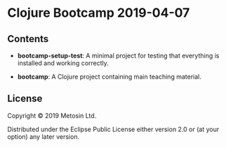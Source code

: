 # Clojure Bootcamp 2019-04-07

## Contents

- **bootcamp-setup-test**: A minimal project for testing that everything is
  installed and working correctly.

- **bootcamp**: A Clojure project containing main teaching material.

## License

Copyright © 2019 Metosin Ltd.

Distributed under the Eclipse Public License either version 2.0 or (at
your option) any later version.
